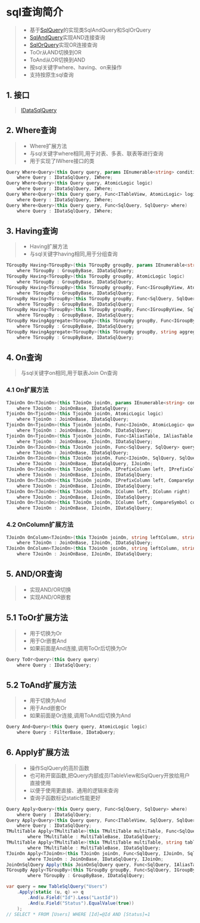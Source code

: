 # sql查询简介
>* 基于[SqlQuery](/api/ShadowSql.Queries.SqlQuery.html)的实现类SqlAndQuery和SqlOrQuery
>* [SqlAndQuery](/api/ShadowSql.Queries.SqlAndQuery.html)实现AND连接查询
>* [SqlOrQuery](/api/ShadowSql.Queries.SqlOrQuery.html)实现OR连接查询
>* ToOr从AND切换到OR
>* ToAnd从OR切换到AND
>* 按sql关键字where、having、on来操作
>* 支持按原生sql查询

## 1. 接口
>[IDataSqlQuery](/api/ShadowSql.Queries.IDataSqlQuery.html)

## 2. Where查询
>* Where扩展方法
>* 与sql关键字where相同,用于对表、多表、联表等进行查询
>* 用于实现了IWhere接口的类
```csharp
Query Where<Query>(this Query query, params IEnumerable<string> conditions)
	where Query : IDataSqlQuery, IWhere;
Query Where<Query>(this Query query, AtomicLogic logic)
	where Query : IDataSqlQuery, IWhere;
Query Where<Query>(this Query query, Func<ITableView, AtomicLogic> logic)
	where Query : IDataSqlQuery, IWhere;
Query Where<Query>(this Query query, Func<SqlQuery, SqlQuery> where)
	where Query : IDataSqlQuery, IWhere;
```

## 3. Having查询
>* Having扩展方法
>* 与sql关键字having相同,用于分组查询
```csharp
TGroupBy Having<TGroupBy>(this TGroupBy groupBy, params IEnumerable<string> conditions)
	where TGroupBy : GroupByBase, IDataSqlQuery;
TGroupBy Having<TGroupBy>(this TGroupBy groupBy, AtomicLogic logic)
	where TGroupBy : GroupByBase, IDataSqlQuery;
TGroupBy Having<TGroupBy>(this TGroupBy groupBy, Func<IGroupByView, AtomicLogic> query)
	where TGroupBy : GroupByBase, IDataSqlQuery;
TGroupBy Having<TGroupBy>(this TGroupBy groupBy, Func<SqlQuery, SqlQuery> query)
	where TGroupBy : GroupByBase, IDataSqlQuery;
TGroupBy Having<TGroupBy>(this TGroupBy groupBy, Func<IGroupByView, SqlQuery, SqlQuery> query)
	where TGroupBy : GroupByBase, IDataSqlQuery;
TGroupBy HavingAggregate<TGroupBy>(this TGroupBy groupBy, Func<IGroupByView, IAggregateField> select, Func<IAggregateField, AtomicLogic> query)
	where TGroupBy : GroupByBase, IDataSqlQuery;
TGroupBy HavingAggregate<TGroupBy>(this TGroupBy groupBy, string aggregate, string columnName, Func<IAggregateField, AtomicLogic> query)
	where TGroupBy : GroupByBase, IDataSqlQuery;
```

## 4. On查询
>与sql关键字on相同,用于联表Join On查询
### 4.1 On扩展方法
```csharp
TJoinOn On<TJoinOn>(this TJoinOn joinOn, params IEnumerable<string> conditions)
	where TJoinOn : JoinOnBase, IDataSqlQuery;
TjoinOn On<TjoinOn>(this TjoinOn joinOn, AtomicLogic logic)
	where TjoinOn : JoinOnBase, IDataSqlQuery;
TjoinOn On<TjoinOn>(this TjoinOn joinOn, Func<IJoinOn, AtomicLogic> query)
	where TjoinOn : JoinOnBase, IJoinOn, IDataSqlQuery;
TjoinOn On<TjoinOn>(this TjoinOn joinOn, Func<IAliasTable, IAliasTable, AtomicLogic> query)
	where TjoinOn : JoinOnBase, IJoinOn, IDataSqlQuery;
TJoinOn On<TJoinOn>(this TJoinOn joinOn, Func<SqlQuery, SqlQuery> query)
	where TJoinOn : JoinOnBase, IDataSqlQuery;
TJoinOn On<TJoinOn>(this TJoinOn joinOn, Func<IJoinOn, SqlQuery, SqlQuery> query)
	where TJoinOn : JoinOnBase, IDataSqlQuery, IJoinOn;
TJoinOn On<TJoinOn>(this TJoinOn joinOn, IPrefixColumn left, IPrefixColumn right)
	where TJoinOn : JoinOnBase, IJoinOn, IDataSqlQuery;
TJoinOn On<TJoinOn>(this TJoinOn joinOn, IPrefixColumn left, CompareSymbol compare, IPrefixColumn right)
	where TJoinOn : JoinOnBase, IJoinOn, IDataSqlQuery;
TJoinOn On<TJoinOn>(this TJoinOn joinOn, IColumn left, IColumn right)
	where TJoinOn : JoinOnBase, IJoinOn, IDataSqlQuery;
TJoinOn On<TJoinOn>(this TJoinOn joinOn, IColumn left, CompareSymbol compare, IColumn right)
	where TJoinOn : JoinOnBase, IJoinOn, IDataSqlQuery;
```
### 4.2 OnColumn扩展方法
```csharp
TJoinOn OnColumn<TJoinOn>(this TJoinOn joinOn, string leftColumn, string rightColumn)
	where TJoinOn : JoinOnBase, IJoinOn, IDataSqlQuery;
TJoinOn OnColumn<TJoinOn>(this TJoinOn joinOn, string leftColumn, string op, string rightColumn)
	where TJoinOn : JoinOnBase, IJoinOn, IDataSqlQuery;
```

## 5. AND/OR查询
>* 实现AND/OR切换
>* 实现AND/OR嵌套
## 5.1 ToOr扩展方法
>* 用于切换为Or
>* 用于Or嵌套And
>* 如果前面是And连接,调用ToOr后切换为Or
```csharp
Query ToOr<Query>(this Query query)
	where Query : IDataSqlQuery;
```

## 5.2 ToAnd扩展方法
>* 用于切换为And
>* 用于And嵌套Or
>* 如果前面是Or连接,调用ToAnd后切换为And
```csharp
Query And<Query>(this Query query, AtomicLogic logic)
	where Query : FilterBase, IDataQuery;
```

## 6. Apply扩展方法
>* 操作SqlQuery的高阶函数
>* 也可称开窗函数,把Query内部成员ITableView和SqlQuery开放给用户直接使用
>* 以便于使用更直接、通用的逻辑来查询
>* 查询子函数标记static性能更好
```csharp
Query Apply<Query>(this Query query, Func<SqlQuery, SqlQuery> where)
	where Query : IDataSqlQuery;
Query Apply<Query>(this Query query, Func<ITableView, SqlQuery, SqlQuery> where)
	where Query : IDataSqlQuery;
TMultiTable Apply<TMultiTable>(this TMultiTable multiTable, Func<SqlQuery, IMultiView, SqlQuery> query)
        where TMultiTable : MultiTableBase, IDataSqlQuery;
TMultiTable Apply<TMultiTable>(this TMultiTable multiTable, string tableName, Func<SqlQuery, IAliasTable, SqlQuery> query)
        where TMultiTable : MultiTableBase, IDataSqlQuery;
TJoinOn Apply<TJoinOn>(this TJoinOn joinOn, Func<SqlQuery, IJoinOn, SqlQuery> query)
        where TJoinOn : JoinOnBase, IDataSqlQuery, IJoinOn;
JoinOnSqlQuery Apply(this JoinOnSqlQuery query, Func<SqlQuery, IAliasTable, IAliasTable,  SqlQuery> on);
TGroupBy Apply<TGroupBy>(this TGroupBy groupBy, Func<SqlQuery, IGroupByView, SqlQuery> query)
        where TGroupBy : GroupByBase, IDataSqlQuery;
```
```csharp
var query = new TableSqlQuery("Users")
    .Apply(static (u, q) => q
        .And(u.Field("Id").Less("LastId"))
        .And(u.Field("Status").EqualValue(true))
    );
// SELECT * FROM [Users] WHERE [Id]=@Id AND [Status]=1
```
